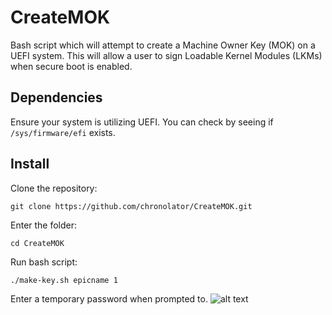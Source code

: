 # CreateMOK
Bash script which will attempt to create a Machine Owner Key (MOK) on a UEFI system.  This will allow a user to sign Loadable Kernel Modules (LKMs) when secure boot is enabled.

## Dependencies
Ensure your system is utilizing UEFI.  You can check by seeing if `/sys/firmware/efi` exists.

## Install
Clone the repository:

```
git clone https://github.com/chronolator/CreateMOK.git
```

Enter the folder: 

```
cd CreateMOK
```

Run bash script:

```
./make-key.sh epicname 1
```

Enter a temporary password when prompted to.
![alt text](https://github.com/inessadl/readme/blob/master/img/ff_logo2013.png)
